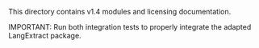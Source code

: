 This directory contains v1.4 modules and licensing documentation.

IMPORTANT: Run both integration tests to properly integrate the adapted LangExtract package.
